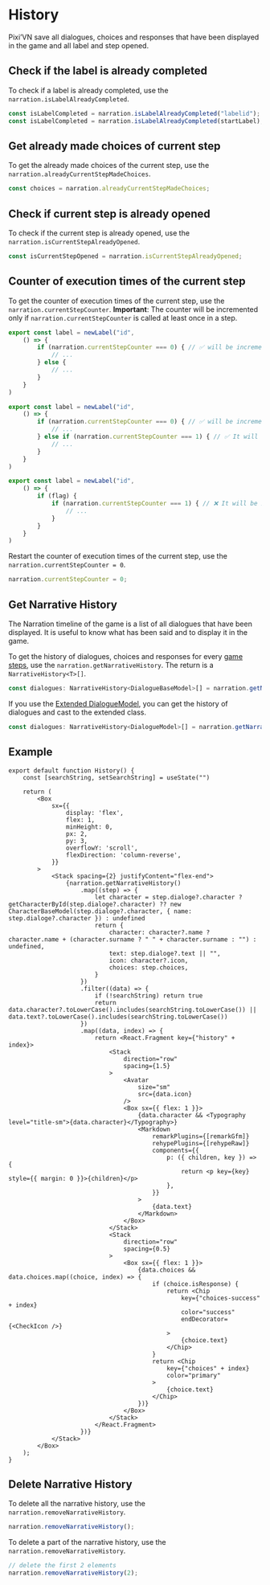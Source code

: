 # History

Pixi’VN save all dialogues, choices and responses that have been displayed in the game and all label and step opened.

## Check if the label is already completed

To check if a label is already completed, use the `narration.isLabelAlreadyCompleted`.

```typescript
const isLabelCompleted = narration.isLabelAlreadyCompleted("labelid");
const isLabelCompleted = narration.isLabelAlreadyCompleted(startLabel);
```

## Get already made choices of current step

To get the already made choices of the current step, use the `narration.alreadyCurrentStepMadeChoices`.

```typescript
const choices = narration.alreadyCurrentStepMadeChoices;
```

## Check if current step is already opened

To check if the current step is already opened, use the `narration.isCurrentStepAlreadyOpened`.

```typescript
const isCurrentStepOpened = narration.isCurrentStepAlreadyOpened;
```

## Counter of execution times of the current step

To get the counter of execution times of the current step, use the `narration.currentStepCounter`. **Important**: The counter will be incremented only if `narration.currentStepCounter` is called at least once in a step.

```typescript
export const label = newLabel("id",
    () => {
        if (narration.currentStepCounter === 0) { // ✅ will be incremented
            // ...
        } else {
            // ...
        }
    }
)
```

```typescript
export const label = newLabel("id",
    () => {
        if (narration.currentStepCounter === 0) { // ✅ will be incremented
            // ...
        } else if (narration.currentStepCounter === 1) { // ✅ It will not be incremented, because it has already been incremented in this step
            // ...
        }
    }
)
```

```typescript
export const label = newLabel("id",
    () => {
        if (flag) {
            if (narration.currentStepCounter === 1) { // ❌ It will be incremented only if "flag" is true
                // ...
            }
        }
    }
)
```

Restart the counter of execution times of the current step, use the `narration.currentStepCounter = 0`.

```typescript
narration.currentStepCounter = 0;
```

## Get Narrative History

The Narration timeline of the game is a list of all dialogues that have been displayed. It is useful to know what has been said and to display it in the game.

To get the history of dialogues, choices and responses for every [game steps](/start/labels), use the `narration.getNarrativeHistory`. The return is a `NarrativeHistory<T>[]`.

```typescript
const dialogues: NarrativeHistory<DialogueBaseModel>[] = narration.getNarrativeHistory();
```

If you use the [Extended DialogueModel](/start/dialogue.md#extend-dialoguebasemodel), you can get the history of dialogues and cast to the extended class.

```typescript
const dialogues: NarrativeHistory<DialogueModel>[] = narration.getNarrativeHistory<DialogueModel>();
```

## Example

```tsx
export default function History() {
    const [searchString, setSearchString] = useState("")

    return (
        <Box
            sx={{
                display: 'flex',
                flex: 1,
                minHeight: 0,
                px: 2,
                py: 3,
                overflowY: 'scroll',
                flexDirection: 'column-reverse',
            }}
        >
            <Stack spacing={2} justifyContent="flex-end">
                {narration.getNarrativeHistory()
                    .map((step) => {
                        let character = step.dialoge?.character ? getCharacterById(step.dialoge?.character) ?? new CharacterBaseModel(step.dialoge?.character, { name: step.dialoge?.character }) : undefined
                        return {
                            character: character?.name ? character.name + (character.surname ? " " + character.surname : "") : undefined,
                            text: step.dialoge?.text || "",
                            icon: character?.icon,
                            choices: step.choices,
                        }
                    })
                    .filter((data) => {
                        if (!searchString) return true
                        return data.character?.toLowerCase().includes(searchString.toLowerCase()) || data.text?.toLowerCase().includes(searchString.toLowerCase())
                    })
                    .map((data, index) => {
                        return <React.Fragment key={"history" + index}>
                            <Stack
                                direction="row"
                                spacing={1.5}
                            >
                                <Avatar
                                    size="sm"
                                    src={data.icon}
                                />
                                <Box sx={{ flex: 1 }}>
                                    {data.character && <Typography level="title-sm">{data.character}</Typography>}
                                    <Markdown
                                        remarkPlugins={[remarkGfm]}
                                        rehypePlugins={[rehypeRaw]}
                                        components={{
                                            p: ({ children, key }) => {
                                                return <p key={key} style={{ margin: 0 }}>{children}</p>
                                            },
                                        }}
                                    >
                                        {data.text}
                                    </Markdown>
                                </Box>
                            </Stack>
                            <Stack
                                direction="row"
                                spacing={0.5}
                            >
                                <Box sx={{ flex: 1 }}>
                                    {data.choices && data.choices.map((choice, index) => {
                                        if (choice.isResponse) {
                                            return <Chip
                                                key={"choices-success" + index}
                                                color="success"
                                                endDecorator={<CheckIcon />}
                                            >
                                                {choice.text}
                                            </Chip>
                                        }
                                        return <Chip
                                            key={"choices" + index}
                                            color="primary"
                                        >
                                            {choice.text}
                                        </Chip>
                                    })}
                                </Box>
                            </Stack>
                        </React.Fragment>
                    })}
            </Stack>
        </Box>
    );
}
```

## Delete Narrative History

To delete all the narrative history, use the `narration.removeNarrativeHistory`.

```typescript
narration.removeNarrativeHistory();
```

To delete a part of the narrative history, use the `narration.removeNarrativeHistory`.

```typescript
// delete the first 2 elements
narration.removeNarrativeHistory(2);
```
